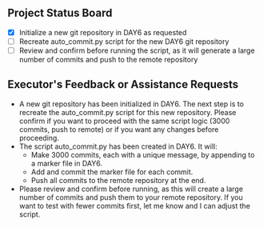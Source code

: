 ## Project Status Board
- [x] Initialize a new git repository in DAY6 as requested
- [ ] Recreate auto_commit.py script for the new DAY6 git repository
- [ ] Review and confirm before running the script, as it will generate a large number of commits and push to the remote repository

## Executor's Feedback or Assistance Requests
- A new git repository has been initialized in DAY6. The next step is to recreate the auto_commit.py script for this new repository. Please confirm if you want to proceed with the same script logic (3000 commits, push to remote) or if you want any changes before proceeding.
- The script auto_commit.py has been created in DAY6. It will:
  - Make 3000 commits, each with a unique message, by appending to a marker file in DAY6.
  - Add and commit the marker file for each commit.
  - Push all commits to the remote repository at the end.
- Please review and confirm before running, as this will create a large number of commits and push them to your remote repository. If you want to test with fewer commits first, let me know and I can adjust the script. 